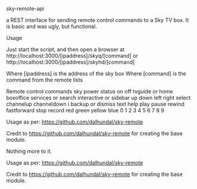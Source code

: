 sky-remote-api

a REST interface for sending remote control commands to a Sky TV box.
It is basic and was ugly, but functional.

Usage

Just start the script, and then open a browser at http://localhost:3000/[ipaddress]/skyq/[command] or http://localhost:3000/[ipaddress]/skyhd/[command]

Where [ipaddress] is the address of the sky box
Where [command] is the command from the remote lists


Remote control commands
sky power status on off
tvguide or home boxoffice services or search interactive or sidebar
up down left right select
channelup channeldown i
backup or dismiss text help
play pause rewind fastforward stop record
red green yellow blue
0 1 2 3 4 5 6 7 8 9

Usage as per: https://github.com/dalhundal/sky-remote

Credit to https://github.com/dalhundal/sky-remote for creating the base module.

Nothing more to it.

Usage as per: https://github.com/dalhundal/sky-remote

Credit to https://github.com/dalhundal/sky-remote for creating the base module.
